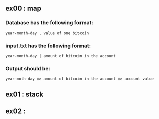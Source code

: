 ## ex00 : map

### Database has the following format:

```year-month-day , value of one bitcoin```

### input.txt has the following format:

```year-month-day | amount of bitcoin in the account```

### Output should be:

```year-moth-day => amount of bitcoin in the account => account value```

## ex01 : stack


## ex02 :